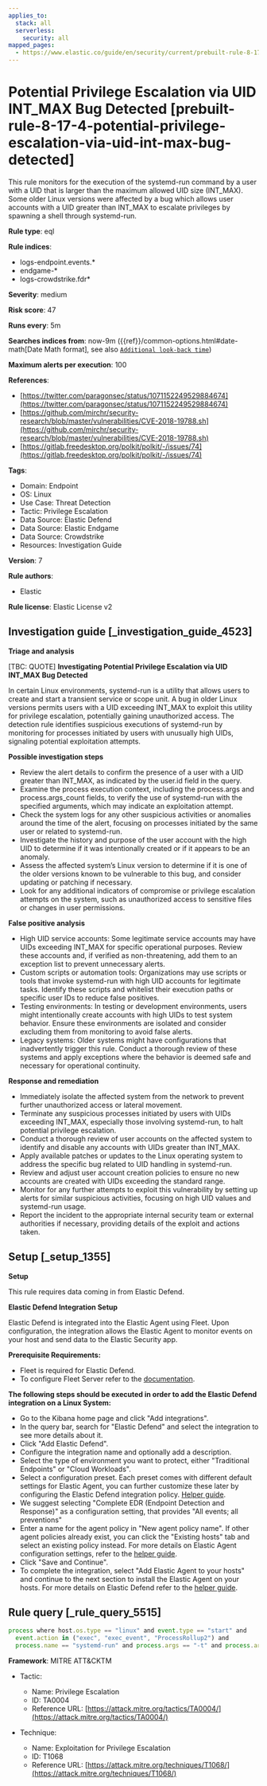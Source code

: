 ```yaml
---
applies_to:
  stack: all
  serverless:
    security: all
mapped_pages:
  - https://www.elastic.co/guide/en/security/current/prebuilt-rule-8-17-4-potential-privilege-escalation-via-uid-int-max-bug-detected.html
---
```


# Potential Privilege Escalation via UID INT_MAX Bug Detected [prebuilt-rule-8-17-4-potential-privilege-escalation-via-uid-int-max-bug-detected]

This rule monitors for the execution of the systemd-run command by a user with a UID that is larger than the maximum allowed UID size (INT_MAX). Some older Linux versions were affected by a bug which allows user accounts with a UID greater than INT_MAX to escalate privileges by spawning a shell through systemd-run.

**Rule type**: eql

**Rule indices**:

* logs-endpoint.events.*
* endgame-*
* logs-crowdstrike.fdr*

**Severity**: medium

**Risk score**: 47

**Runs every**: 5m

**Searches indices from**: now-9m ({{ref}}/common-options.html#date-math[Date Math format], see also [`Additional look-back time`](docs-content://solutions/security/detect-and-alert/create-detection-rule.md#rule-schedule))

**Maximum alerts per execution**: 100

**References**:

* [https://twitter.com/paragonsec/status/1071152249529884674](https://twitter.com/paragonsec/status/1071152249529884674)
* [https://github.com/mirchr/security-research/blob/master/vulnerabilities/CVE-2018-19788.sh](https://github.com/mirchr/security-research/blob/master/vulnerabilities/CVE-2018-19788.sh)
* [https://gitlab.freedesktop.org/polkit/polkit/-/issues/74](https://gitlab.freedesktop.org/polkit/polkit/-/issues/74)

**Tags**:

* Domain: Endpoint
* OS: Linux
* Use Case: Threat Detection
* Tactic: Privilege Escalation
* Data Source: Elastic Defend
* Data Source: Elastic Endgame
* Data Source: Crowdstrike
* Resources: Investigation Guide

**Version**: 7

**Rule authors**:

* Elastic

**Rule license**: Elastic License v2

## Investigation guide [_investigation_guide_4523]

**Triage and analysis**

[TBC: QUOTE]
**Investigating Potential Privilege Escalation via UID INT_MAX Bug Detected**

In certain Linux environments, systemd-run is a utility that allows users to create and start a transient service or scope unit. A bug in older Linux versions permits users with a UID exceeding INT_MAX to exploit this utility for privilege escalation, potentially gaining unauthorized access. The detection rule identifies suspicious executions of systemd-run by monitoring for processes initiated by users with unusually high UIDs, signaling potential exploitation attempts.

**Possible investigation steps**

* Review the alert details to confirm the presence of a user with a UID greater than INT_MAX, as indicated by the user.id field in the query.
* Examine the process execution context, including the process.args and process.args_count fields, to verify the use of systemd-run with the specified arguments, which may indicate an exploitation attempt.
* Check the system logs for any other suspicious activities or anomalies around the time of the alert, focusing on processes initiated by the same user or related to systemd-run.
* Investigate the history and purpose of the user account with the high UID to determine if it was intentionally created or if it appears to be an anomaly.
* Assess the affected system’s Linux version to determine if it is one of the older versions known to be vulnerable to this bug, and consider updating or patching if necessary.
* Look for any additional indicators of compromise or privilege escalation attempts on the system, such as unauthorized access to sensitive files or changes in user permissions.

**False positive analysis**

* High UID service accounts: Some legitimate service accounts may have UIDs exceeding INT_MAX for specific operational purposes. Review these accounts and, if verified as non-threatening, add them to an exception list to prevent unnecessary alerts.
* Custom scripts or automation tools: Organizations may use scripts or tools that invoke systemd-run with high UID accounts for legitimate tasks. Identify these scripts and whitelist their execution paths or specific user IDs to reduce false positives.
* Testing environments: In testing or development environments, users might intentionally create accounts with high UIDs to test system behavior. Ensure these environments are isolated and consider excluding them from monitoring to avoid false alerts.
* Legacy systems: Older systems might have configurations that inadvertently trigger this rule. Conduct a thorough review of these systems and apply exceptions where the behavior is deemed safe and necessary for operational continuity.

**Response and remediation**

* Immediately isolate the affected system from the network to prevent further unauthorized access or lateral movement.
* Terminate any suspicious processes initiated by users with UIDs exceeding INT_MAX, especially those involving systemd-run, to halt potential privilege escalation.
* Conduct a thorough review of user accounts on the affected system to identify and disable any accounts with UIDs greater than INT_MAX.
* Apply available patches or updates to the Linux operating system to address the specific bug related to UID handling in systemd-run.
* Review and adjust user account creation policies to ensure no new accounts are created with UIDs exceeding the standard range.
* Monitor for any further attempts to exploit this vulnerability by setting up alerts for similar suspicious activities, focusing on high UID values and systemd-run usage.
* Report the incident to the appropriate internal security team or external authorities if necessary, providing details of the exploit and actions taken.


## Setup [_setup_1355]

**Setup**

This rule requires data coming in from Elastic Defend.

**Elastic Defend Integration Setup**

Elastic Defend is integrated into the Elastic Agent using Fleet. Upon configuration, the integration allows the Elastic Agent to monitor events on your host and send data to the Elastic Security app.

**Prerequisite Requirements:**

* Fleet is required for Elastic Defend.
* To configure Fleet Server refer to the [documentation](docs-content://reference/ingestion-tools/fleet/fleet-server.md).

**The following steps should be executed in order to add the Elastic Defend integration on a Linux System:**

* Go to the Kibana home page and click "Add integrations".
* In the query bar, search for "Elastic Defend" and select the integration to see more details about it.
* Click "Add Elastic Defend".
* Configure the integration name and optionally add a description.
* Select the type of environment you want to protect, either "Traditional Endpoints" or "Cloud Workloads".
* Select a configuration preset. Each preset comes with different default settings for Elastic Agent, you can further customize these later by configuring the Elastic Defend integration policy. [Helper guide](docs-content://solutions/security/configure-elastic-defend/configure-an-integration-policy-for-elastic-defend.md).
* We suggest selecting "Complete EDR (Endpoint Detection and Response)" as a configuration setting, that provides "All events; all preventions"
* Enter a name for the agent policy in "New agent policy name". If other agent policies already exist, you can click the "Existing hosts" tab and select an existing policy instead. For more details on Elastic Agent configuration settings, refer to the [helper guide](docs-content://reference/ingestion-tools/fleet/agent-policy.md).
* Click "Save and Continue".
* To complete the integration, select "Add Elastic Agent to your hosts" and continue to the next section to install the Elastic Agent on your hosts. For more details on Elastic Defend refer to the [helper guide](docs-content://solutions/security/configure-elastic-defend/install-elastic-defend.md).


## Rule query [_rule_query_5515]

```js
process where host.os.type == "linux" and event.type == "start" and
  event.action in ("exec", "exec_event", "ProcessRollup2") and
  process.name == "systemd-run" and process.args == "-t" and process.args_count >= 3 and user.id >= "1000000000"
```

**Framework**: MITRE ATT&CKTM

* Tactic:

    * Name: Privilege Escalation
    * ID: TA0004
    * Reference URL: [https://attack.mitre.org/tactics/TA0004/](https://attack.mitre.org/tactics/TA0004/)

* Technique:

    * Name: Exploitation for Privilege Escalation
    * ID: T1068
    * Reference URL: [https://attack.mitre.org/techniques/T1068/](https://attack.mitre.org/techniques/T1068/)



